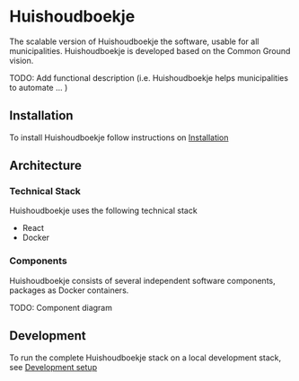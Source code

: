 #  Huishoudboekje

The scalable version of Huishoudboekje the software, usable for all municipalities.
Huishoudboekje is developed based on the Common Ground vision.

TODO: Add functional description
(i.e. Huishoudboekje helps municipalities to automate ... )

## Installation

To install Huishoudboekje follow instructions on [Installation](docs/installation.md)

## Architecture

### Technical Stack

Huishoudboekje uses the following technical stack
- React
- Docker

### Components

Huishoudboekje consists of several independent software components, packages as Docker containers.

TODO: Component diagram

## Development

To run the complete Huishoudboekje stack on a local development stack, see [Development setup](docs/local-minikube.md)
